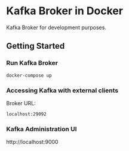 # Kafka Broker in Docker 

Kafka Broker for development purposes.

## Getting Started

### Run Kafka Broker
```
docker-compose up
```

### Accessing Kafka with external clients

Broker URL:
```
localhost:29092
```

### Kafka Administration UI


http://localhost:9000